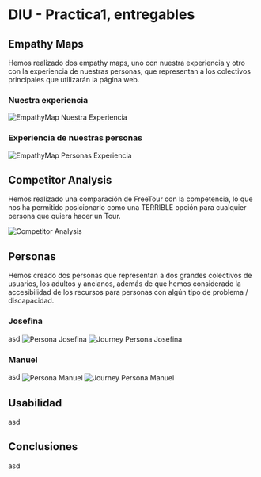 # DIU - Practica1, entregables

## Empathy Maps
Hemos realizado dos empathy maps, uno con nuestra experiencia y otro con la experiencia de nuestras
personas, que representan a los colectivos principales que utilizarán la página web.

### Nuestra experiencia
<img align="center" src="./EmpathyMap_Nosotros.png" alt="EmpathyMap Nuestra Experiencia"/>

### Experiencia de nuestras personas
<img align="center" src="./EmpathyMap_Clientes.png" alt="EmpathyMap Personas Experiencia"/>


## Competitor Analysis
Hemos realizado una comparación de FreeTour con la competencia, lo que nos ha permitido posicionarlo
como una TERRIBLE opción para cualquier persona que quiera hacer un Tour.

<img align="center" src="./CompetitorAnalysis.png" alt="Competitor Analysis"/>


## Personas
Hemos creado dos personas que representan a dos grandes colectivos de usuarios, los adultos y ancianos, además de que hemos considerado
la accesibilidad de los recursos para personas con algún tipo de problema / discapacidad.

### Josefina
asd
<img align="center" src="./Persona_Fran.png" alt="Persona Josefina"/>
<img align="center" src="./JourneyMap_Fran.png" alt="Journey Persona Josefina"/>

### Manuel
asd
<img align="center" src="./PersonaJaime.png" alt="Persona Manuel"/>
<img align="center" src="./PersonaJaimeJourney.png" alt="Journey Persona Manuel"/>


## Usabilidad
asd

## Conclusiones
asd
